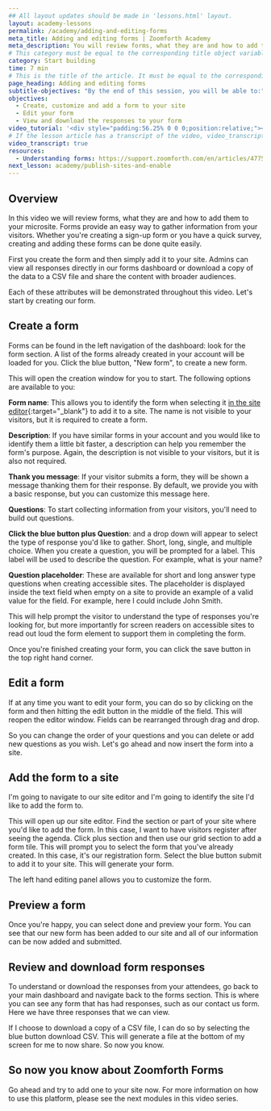 ```yaml
---
## All layout updates should be made in 'lessons.html' layout.
layout: academy-lessons
permalink: /academy/adding-and-editing-forms
meta_title: Adding and editing forms | Zoomforth Academy
meta_description: You will review forms, what they are and how to add them to your microsite. Forms provide an easy way to gather information from your visitors. And Zoomforth app make it easy.
# This category must be equal to the corresponding title object variable in the file _data/academy
category: Start building
time: 7 min
# This is the title of the article. It must be equal to the corresponding title object variable in the file _data/academy
page_heading: Adding and editing forms
subtitle-objectives: "By the end of this session, you will be able to:"
objectives:
  - Create, customize and add a form to your site
  - Edit your form
  - View and download the responses to your form
video_tutorial: '<div style="padding:56.25% 0 0 0;position:relative;"><iframe src="https://player.vimeo.com/video/936209920?badge=0&amp;autopause=0&amp;player_id=0&amp;app_id=58479" frameborder="0" allow="autoplay; fullscreen; picture-in-picture; clipboard-write" style="position:absolute;top:0;left:0;width:100%;height:100%;" title="Adding and editing forms"></iframe></div><script src="https://player.vimeo.com/api/player.js"></script>'
# If the lesson article has a transcript of the video, video_transcript must be set to "true".
video_transcript: true
resources:
  - Understanding forms: https://support.zoomforth.com/en/articles/4775339-understanding-forms
next_lesson: academy/publish-sites-and-enable
---
```

## Overview

In this video we will review forms, what they are and how to add them to your microsite. Forms provide an easy way to gather information from your visitors. Whether you're creating a sign-up form or you have a quick survey, creating and adding these forms can be done quite easily.

First you create the form and then simply add it to your site. Admins can view all responses directly in our forms dashboard or download a copy of the data to a CSV file and share the content with broader audiences.

Each of these attributes will be demonstrated throughout this video. Let's start by creating our form.

## Create a form

Forms can be found in the left navigation of the dashboard: look for the form section. A list of the forms already created in your account will be loaded for you. Click the blue button, "New form", to create a new form.

This will open the creation window for you to start. The following options are available to you:

**Form name**: This allows you to identify the form when selecting it [in the site editor]({{'platform-site-editor'|relative_url}}){:target="_blank"} to add it to a site. The name is not visible to your visitors, but it is required to create a form.

**Description**: If you have similar forms in your account and you would like to identify them a little bit faster, a description can help you remember the form's purpose. Again, the description is not visible to your visitors, but it is also not required.

**Thank you message**: If your visitor submits a form, they will be shown a message thanking them for their response. By default, we provide you with a basic response, but you can customize this message here.

**Questions**: To start collecting information from your visitors, you'll need to build out questions.

**Click the blue button plus Question**: and a drop down will appear to select the type of response you'd like to gather. Short, long, single, and multiple choice. When you create a question, you will be prompted for a label. This label will be used to describe the question. For example, what is your name?

**Question placeholder**: These are available for short and long answer type questions when creating accessible sites. The placeholder is displayed inside the text field when empty on a site to provide an example of a valid value for the field. For example, here I could include John Smith.

This will help prompt the visitor to understand the type of responses you're looking for, but more importantly for screen readers on accessible sites to read out loud the form element to support them in completing the form.

Once you're finished creating your form, you can click the save button in the top right hand corner.

## Edit a form

If at any time you want to edit your form, you can do so by clicking on the form and then hitting the edit button in the middle of the field. This will reopen the editor window. Fields can be rearranged through drag and drop.

So you can change the order of your questions and you can delete or add new questions as you wish. Let's go ahead and now insert the form into a site.

## Add the form to a site

I'm going to navigate to our site editor and I'm going to identify the site I'd like to add the form to.

This will open up our site editor. Find the section or part of your site where you'd like to add the form. In this case, I want to have visitors register after seeing the agenda. Click plus section and then use our grid section to add a form tile. This will prompt you to select the form that you've already created. In this case, it's our registration form. Select the blue button submit to add it to your site. This will generate your form.

The left hand editing panel allows you to customize the form.

## Preview a form

Once you're happy, you can select done and preview your form. You can see that our new form has been added to our site and all of our information can be now added and submitted.

## Review and download form responses

To understand or download the responses from your attendees, go back to your main dashboard and navigate back to the forms section. This is where you can see any form that has had responses, such as our contact us form. Here we have three responses that we can view.

If I choose to download a copy of a CSV file, I can do so by selecting the blue button download CSV. This will generate a file at the bottom of my screen for me to now share. So now you know.

## So now you know about Zoomforth Forms

Go ahead and try to add one to your site now. For more information on how to use this platform, please see the next modules in this video series.
